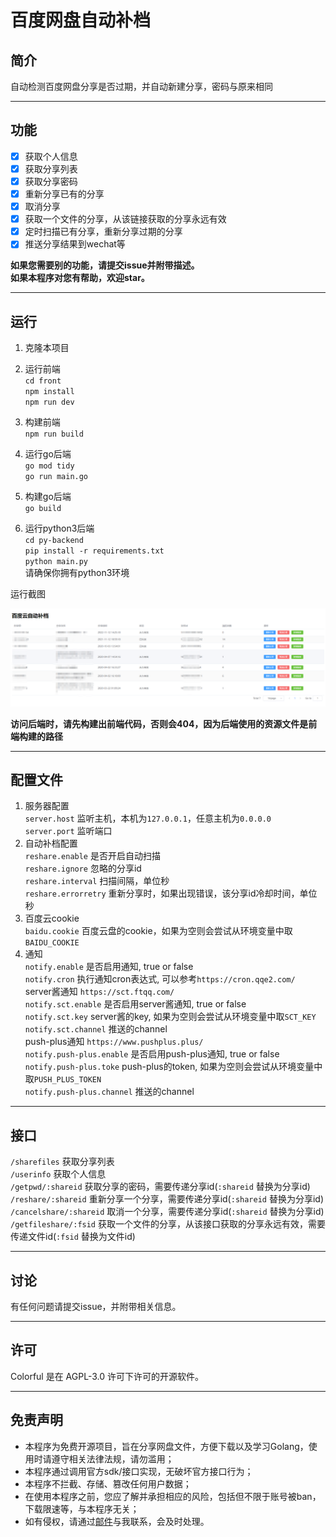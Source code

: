 # 百度网盘自动补档

## 简介
自动检测百度网盘分享是否过期，并自动新建分享，密码与原来相同   

---
## 功能
- [x] 获取个人信息
- [x] 获取分享列表
- [x] 获取分享密码
- [x] 重新分享已有的分享
- [x] 取消分享
- [x] 获取一个文件的分享，从该链接获取的分享永远有效
- [x] 定时扫描已有分享，重新分享过期的分享
- [x] 推送分享结果到wechat等

**如果您需要别的功能，请提交issue并附带描述。**  
**如果本程序对您有帮助，欢迎star。**  

---
## 运行
1. 克隆本项目
2. 运行前端  
    `cd front`  
    `npm install`  
    `npm run dev`  

3. 构建前端  
    `npm run build`  

4. 运行go后端  
    `go mod tidy`  
    `go run main.go`   

5. 构建go后端  
    `go build`  

6. 运行python3后端  
    `cd py-backend`  
    `pip install -r requirements.txt`  
    `python main.py`  
    请确保你拥有python3环境  


运行截图  

![运行截图](/img/运行截图.png)

**访问后端时，请先构建出前端代码，否则会404，因为后端使用的资源文件是前端构建的路径**  


---

## 配置文件
1. 服务器配置  
`server.host` 监听主机，本机为`127.0.0.1`，任意主机为`0.0.0.0`  
`server.port` 监听端口  
2. 自动补档配置  
`reshare.enable` 是否开启自动扫描  
`reshare.ignore` 忽略的分享id  
`reshare.interval` 扫描间隔，单位秒  
`reshare.errorretry` 重新分享时，如果出现错误，该分享id冷却时间，单位秒  
3. 百度云cookie  
`baidu.cookie` 百度云盘的cookie，如果为空则会尝试从环境变量中取`BAIDU_COOKIE`
4. 通知  
`notify.enable` 是否启用通知, true or false  
`notify.cron` 执行通知cron表达式, 可以参考`https://cron.qqe2.com/`  
server酱通知 `https://sct.ftqq.com/`  
`notify.sct.enable` 是否启用server酱通知, true or false  
`notify.sct.key` server酱的key, 如果为空则会尝试从环境变量中取`SCT_KEY`  
`notify.sct.channel` 推送的channel  
push-plus通知 `https://www.pushplus.plus/`  
`notify.push-plus.enable` 是否启用push-plus通知, true or false  
`notify.push-plus.toke` push-plus的token, 如果为空则会尝试从环境变量中取`PUSH_PLUS_TOKEN`  
`notify.push-plus.channel` 推送的channel  

---
## 接口
   `/sharefiles`           获取分享列表  
   `/userinfo`             获取个人信息  
   `/getpwd/:shareid`      获取分享的密码，需要传递分享id(`:shareid` 替换为分享id)  
   `/reshare/:shareid`     重新分享一个分享，需要传递分享id(`:shareid` 替换为分享id)    
   `/cancelshare/:shareid` 取消一个分享，需要传递分享id(`:shareid` 替换为分享id)    
   `/getfileshare/:fsid`   获取一个文件的分享，从该接口获取的分享永远有效，需要传递文件id(`:fsid` 替换为文件id)    

---
## 讨论
有任何问题请提交issue，并附带相关信息。

---
## 许可
Colorful 是在 AGPL-3.0 许可下许可的开源软件。

---
## 免责声明
- 本程序为免费开源项目，旨在分享网盘文件，方便下载以及学习Golang，使用时请遵守相关法律法规，请勿滥用；
- 本程序通过调用官方sdk/接口实现，无破坏官方接口行为；
- 本程序不拦截、存储、篡改任何用户数据；
- 在使用本程序之前，您应了解并承担相应的风险，包括但不限于账号被ban，下载限速等，与本程序无关；
- 如有侵权，请通过[邮件](1171866049@qq.com)与我联系，会及时处理。